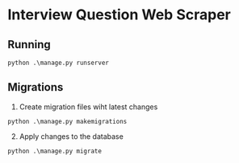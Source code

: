 # Interview Question Web Scraper

## Running
```shell
python .\manage.py runserver 
```

## Migrations

1. Create migration files wiht latest changes
```shell
python .\manage.py makemigrations 
```

2. Apply changes to the database
```shell
python .\manage.py migrate  
```